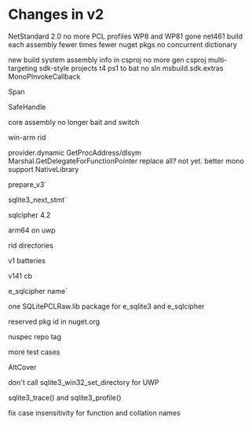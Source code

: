 
# Changes in v2

NetStandard 2.0
	no more PCL profiles
	WP8 and WP81 gone
	net461
	build each assembly fewer times
	fewer nuget pkgs
	no concurrent dictionary

new build system
	assembly info in csproj
	no more gen csproj
	multi-targeting
	sdk-style projects
	t4
	ps1 to bat
	no sln
	msbuild.sdk.extras
	MonoPInvokeCallback

Span

SafeHandle

core assembly no longer bait and switch

win-arm rid

provider.dynamic
	GetProcAddress/dlsym
	Marshal.GetDelegateForFunctionPointer
	replace all?  not yet.
	better mono support
    NativeLibrary

prepare_v3`

sqlite3_next_stmt`

sqlcipher 4.2

arm64 on uwp

rid directories

v1 batteries

v141 cb

e_sqlcipher name`

one SQLitePCLRaw.lib package for
e_sqlite3 and e_sqlcipher

reserved pkg id in nuget.org

nuspec repo tag

more test cases

AltCover

don't call sqlite3_win32_set_directory for UWP

sqlite3_trace() and sqlite3_profile()

fix case insensitivity for function and collation names

